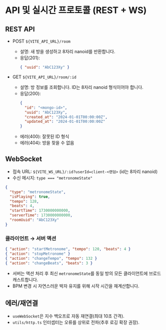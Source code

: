 # API 및 실시간 프로토콜 (REST + WS)

## REST API

- POST `${VITE_API_URL}/room`
  - 설명: 새 방을 생성하고 8자리 nanoid를 반환합니다.
  - 응답(201):
    ```json
    { "uuid": "AbC123Xy" }
    ```

- GET `${VITE_API_URL}/room/:id`
  - 설명: 방 정보를 조회합니다. ID는 8자리 nanoid 형식이어야 합니다.
  - 응답(200):
    ```json
    {
      "id": "<mongo-id>",
      "uuid": "AbC123Xy",
      "created_at": "2024-01-01T00:00:00Z",
      "updated_at": "2024-01-01T00:00:00Z"
    }
    ```
  - 에러(400): 잘못된 ID 형식
  - 에러(404): 방을 찾을 수 없음

## WebSocket

- 접속 URL: `${VITE_WS_URL}/:id?userId=client-<랜덤>` (id는 8자리 nanoid)
- 수신 메시지: `type === "metronomeState"`

```json
{
  "type": "metronomeState",
  "isPlaying": true,
  "tempo": 128,
  "beats": 4,
  "startTime": 1730000000000,
  "serverTime": 1730000000000,
  "roomUuid": "AbC123Xy"
}
```

### 클라이언트 → 서버 액션
```json
{ "action": "startMetronome", "tempo": 120, "beats": 4 }
{ "action": "stopMetronome" }
{ "action": "changeTempo", "tempo": 132 }
{ "action": "changeBeats", "beats": 3 }
```

- 서버는 액션 처리 후 최신 `metronomeState`를 동일 방의 모든 클라이언트에 브로드캐스트합니다.
- BPM 변경 시 자연스러운 박자 유지를 위해 시작 시간을 재계산합니다.

## 에러/재연결
- `useWebSocket`은 지수 백오프로 자동 재연결(최대 10초 간격).
- `utils/http.ts` 인터셉터는 오류를 상위로 전파(추후 로깅 확장 권장).

